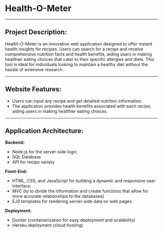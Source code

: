 # Health-O-Meter
---

## Project Description:
Health-O-Meter is an innovative web application designed to offer instant health insights for recipes. Users can search for a recipe and receive comprehensive nutrition facts and health benefits, aiding users in making healthier eating choices that cater to their specific allergies and diets. This tool is ideal for individuals looking to maintain a healthy diet without the hassle of extensive research.

---

## Website Features:
- Users can input any recipe and get detailed nutrition information.
- The application provides health benefits associated with each recipe, aiding users in making healthier eating choices.
  
---

## Application Architecture:
**Backend:**

- Node.js for the server-side logic.
- SQL Database
- API for recipe variety
  
**Front-End:**

- HTML, CSS, and JavaScript for building a dynamic and responsive user interface.
- MVC (to to divide the information and create functions that allow for more accurate relationships to the databases)
- EJS templates for rendering server-side data on web pages.
  
**Deployment:**

- Docker (containerization for easy deployment and scalability)
- Heroku deployment (cloud hosting)
